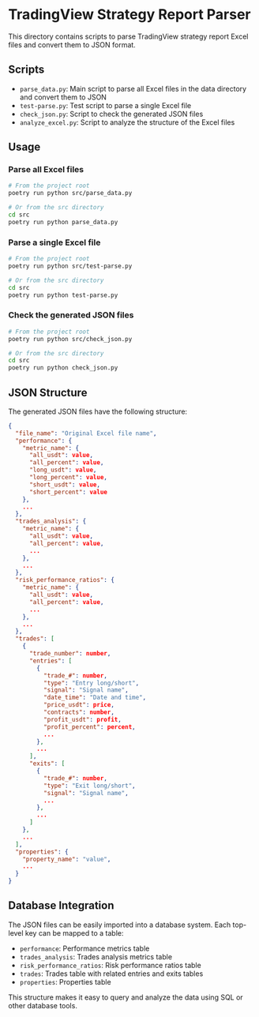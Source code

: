 # TradingView Strategy Report Parser

This directory contains scripts to parse TradingView strategy report Excel files and convert them to JSON format.

## Scripts

- `parse_data.py`: Main script to parse all Excel files in the data directory and convert them to JSON
- `test-parse.py`: Test script to parse a single Excel file
- `check_json.py`: Script to check the generated JSON files
- `analyze_excel.py`: Script to analyze the structure of the Excel files

## Usage

### Parse all Excel files

```bash
# From the project root
poetry run python src/parse_data.py

# Or from the src directory
cd src
poetry run python parse_data.py
```

### Parse a single Excel file

```bash
# From the project root
poetry run python src/test-parse.py

# Or from the src directory
cd src
poetry run python test-parse.py
```

### Check the generated JSON files

```bash
# From the project root
poetry run python src/check_json.py

# Or from the src directory
cd src
poetry run python check_json.py
```

## JSON Structure

The generated JSON files have the following structure:

```json
{
  "file_name": "Original Excel file name",
  "performance": {
    "metric_name": {
      "all_usdt": value,
      "all_percent": value,
      "long_usdt": value,
      "long_percent": value,
      "short_usdt": value,
      "short_percent": value
    },
    ...
  },
  "trades_analysis": {
    "metric_name": {
      "all_usdt": value,
      "all_percent": value,
      ...
    },
    ...
  },
  "risk_performance_ratios": {
    "metric_name": {
      "all_usdt": value,
      "all_percent": value,
      ...
    },
    ...
  },
  "trades": [
    {
      "trade_number": number,
      "entries": [
        {
          "trade_#": number,
          "type": "Entry long/short",
          "signal": "Signal name",
          "date_time": "Date and time",
          "price_usdt": price,
          "contracts": number,
          "profit_usdt": profit,
          "profit_percent": percent,
          ...
        },
        ...
      ],
      "exits": [
        {
          "trade_#": number,
          "type": "Exit long/short",
          "signal": "Signal name",
          ...
        },
        ...
      ]
    },
    ...
  ],
  "properties": {
    "property_name": "value",
    ...
  }
}
```

## Database Integration

The JSON files can be easily imported into a database system. Each top-level key can be mapped to a table:

- `performance`: Performance metrics table
- `trades_analysis`: Trades analysis metrics table
- `risk_performance_ratios`: Risk performance ratios table
- `trades`: Trades table with related entries and exits tables
- `properties`: Properties table

This structure makes it easy to query and analyze the data using SQL or other database tools.
